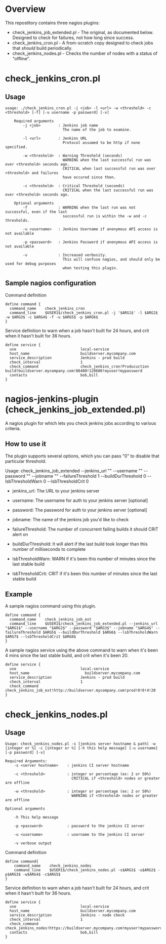 
# Overview

This repostitory contains three nagios plugins:
* check_jenkins_job_extended.pl - The original, as documented below. Designed to check for failures, not how long since success.
* check_jenkins_cron.pl - A from-scratch copy designed to check jobs that *should* build periodically.
* check_jenkins_nodes.pl - Checks the number of nodes with a status of "offline".

# check_jenkins_cron.pl

## Usage

```
usage: ./check_jenkins_cron.pl -j <job> -l <url> -w <threshold> -c <threshold> [-f] [-u username -p password] [-v]

    Required arguments
        -j <job>        : Jenkins job name
                          The name of the job to examine.

        -l <url>        : Jenkins URL
                          Protocol assumed to be http if none specified.

        -w <threshold>  : Warning Threshold (seconds)
                          WARNING when the last successful run was over <threshold> seconds ago.
                          CRITICAL when last successful run was over <threshold> and failures
                          have occured since then.

        -c <threshold>  : Critical Threshold (seconds)
                          CRITICAL when the last successful run was over <threshold> seconds ago.

    Optional arguments
        -f              : WARNING when the last run was not successful, even if the last
                          successful run is within the -w and -c thresholds.

        -u <username>   : Jenkins Username if anonymous API access is not available

        -p <password>   : Jenkins Password if anonymous API access is not available

        -v              : Increased verbosity.
                          This will confuse nagios, and should only be used for debug purposes
                          when testing this plugin.
```

## Sample nagios configuration


Command definition

```
define command {
  command_name    check_jenkins_cron
  command_line    $USER1$/check_jenkins_cron.pl -j '$ARG1$' -l $ARG2$ -w $ARG3$ -c $ARG4$ -f -u $ARG5$ -p $ARG6$
}
```

Service definition to warn when a job hasn't built for 24 hours, and crit when it hasn't built for 36 hours.

```
define service {
  use                             local-service
  host_name                       buildserver.mycompany.com
  service_description             Jenkins - prod build
  check_interval                  1
  check_command                   check_jenkins_cron!Producuction build!buildserver.mycompany.com!86400!129600!myuser!mypassword
  contacts                        bob,bill
}
```


# nagios-jenkins-plugin (check_jenkins_job_extended.pl)

A nagios plugin for which lets you check jenkins jobs according to various criteria.

## How to use it

The plugin supports several options, which you can pass "0" to disable that particular threshold.

Usage:  check_jenkins_job_extended --jenkins_url "" --username "" --password "" --jobname "" --failureThreshold 1 --buildDurThreshold 0 --lsbThresholdWarn 0 --lsbThresholdCrit 0

* jenkins_url: The URL to your jenkins server

* username: The username for auth to your jenkins server [optional]

* password: The password for auth to your jenkins server [optional]

* jobname: The name of the jenkins job you'd like to check

* failureThreshold: The number of concurrent failing builds it should CRIT alert on

* buildDurThreshold: It will alert if the last build took longer than this number of milliseconds to complete

* lsbThresholdWarn: WARN if it's been this number of minutes since the last stable build

* lsbThresholdCrit: CRIT if it's been this number of minutes since the last stable build

## Example

A sample nagios command using this plugin.

```
define command {
  command_name    check_jenkins_job_ext
  command_line    $USER1$/check_jenkins_job_extended.pl --jenkins_url "$ARG1$" --username "$ARG2$" --password "$ARG3$" --jobname "$ARG4$" --failureThreshold $ARG5$ --buildDurThreshold $ARG6$ --lsbThresholdWarn $ARG7$ --lsbThresholdCrit $ARG8$
}
```

A sample nagios service using the above command to warn when it's been 4 mins since the last stable build, and crit when it's been 20.

```
define service {
  use                             local-service
  host_name                 	    buildserver.mycompany.com
  service_description             Jenkins - prod build
  check_interval                  1
  check_command                   check_jenkins_job_ext!http://buildserver.mycompany.com!prod!0!0!4!20
}
```


# check_jenkins_nodes.pl

## Usage

```
Usage: check_jenkins_nodes.pl -s [jenkins server hostname & path] -w [integer or %] -c [integer or %] [-h this help message] [-u username] [-p password] [-v]

Required Arguments:
    -s <server hostname>    : jenkins CI server hostname

    -c <threshold>          : integer or percentage (ex: 2 or 50%)
                              CRITICAL if <threshold> nodes or greater are offline

    -w <threshold>          : integer or percentage (ex: 2 or 50%)
                              WARNING if <threshold> nodes or greater are offline

Optional arguments

    -h This help message

    -p <password>           : password to the jenkins CI server

    -u <username>           : username to the jenkins CI server

    -v verbose output

```

Command definition

```
define command{
	command_name    check_jenkins_nodes
	command_line    $USER1$/check_jenkins_nodes.pl -s$ARG1$ -u$ARG2$ -p$ARG3$ -w$ARG4$ -c$ARG5$
}
```

Service definition to warn when a job hasn't built for 24 hours, and crit when it hasn't built for 36 hours.

```
define service {
  use                             local-service
  host_name                       buildserver.mycompany.com
  service_description             Jenkins - node check
  check_interval                  1
  check_command                   check_jenkins_nodes!https://buildserver.mycompany.com!myuser!mypassword!2!51%
  contacts                        bob,bill
}
```

